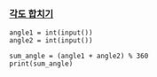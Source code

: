 ### [각도 합치기](https://school.programmers.co.kr/learn/courses/30/lessons/340206)

```
angle1 = int(input())
angle2 = int(input())

sum_angle = (angle1 + angle2) % 360
print(sum_angle)
```
